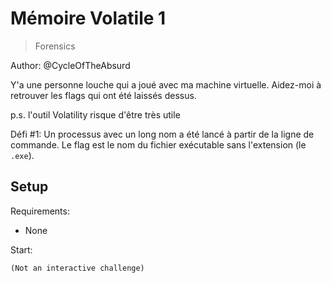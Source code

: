# Mémoire Volatile 1

> Forensics

Author: @CycleOfTheAbsurd

Y'a une personne louche qui a joué avec ma machine virtuelle. Aidez-moi à retrouver les flags qui ont été laissés dessus.

p.s. l'outil Volatility risque d'être très utile

Défi #1: Un processus avec un long nom a été lancé à partir de la ligne de commande. Le flag est le nom du fichier exécutable sans l'extension (le `.exe`).


## Setup

Requirements:
- None

Start:

```
(Not an interactive challenge)
```
